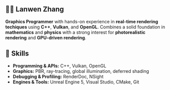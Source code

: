 ## 🤸‍♂️ Lanwen Zhang

**Graphics Programmer** with hands-on experience in **real-time rendering techiques** using **C++**, **Vulkan**, and **OpenGL**. Combines a solid foundation in **mathematics** and **physics** with a strong interest for 
**photorealistic rendering** and **GPU-driven rendering**.

</details>

## 🔧 Skills
- **Programming & APIs:** C++, Vulkan, OpenGL 
- **Graphics:** PBR, ray-tracing, global illumination, deferred shading
- **Debugging & Profiling:** RenderDoc, NSight
- **Engines & Tools:** Unreal Engine 5, Visual Studio, CMake, Git 

